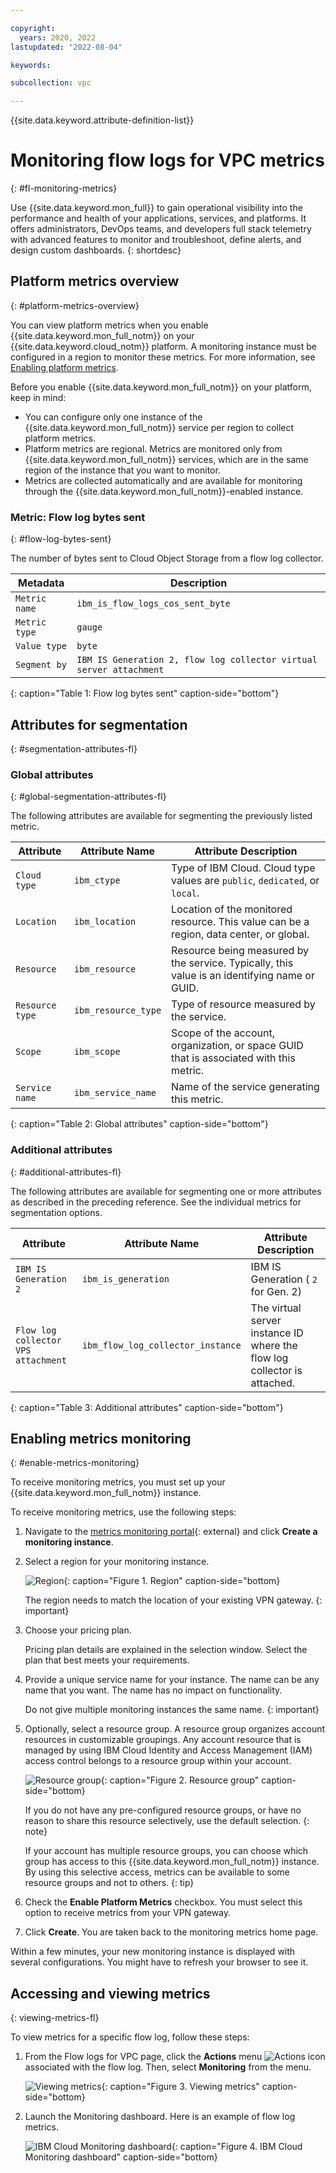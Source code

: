 ```yaml
---

copyright:
  years: 2020, 2022
lastupdated: "2022-08-04"

keywords:

subcollection: vpc

---
```


{{site.data.keyword.attribute-definition-list}}

# Monitoring flow logs for VPC metrics
{: #fl-monitoring-metrics}

Use {{site.data.keyword.mon_full}} to gain operational visibility into the performance and health of your applications, services, and platforms. It offers administrators, DevOps teams, and developers full stack telemetry with advanced features to monitor and troubleshoot, define alerts, and design custom dashboards.
{: shortdesc}

## Platform metrics overview
{: #platform-metrics-overview}

You can view platform metrics when you enable {{site.data.keyword.mon_full_notm}} on your {{site.data.keyword.cloud_notm}} platform. A monitoring instance must be configured in a region to monitor these metrics. For more information, see [Enabling platform metrics](/docs/monitoring?topic=monitoring-platform_metrics_enabling).

Before you enable {{site.data.keyword.mon_full_notm}} on your platform, keep in mind:

* You can configure only one instance of the {{site.data.keyword.mon_full_notm}} service per region to collect platform metrics.
* Platform metrics are regional. Metrics are monitored only from {{site.data.keyword.mon_full_notm}} services, which are in the same region of the instance that you want to monitor.
* Metrics are collected automatically and are available for monitoring through the {{site.data.keyword.mon_full_notm}}-enabled instance.

### Metric: Flow log bytes sent
{: #flow-log-bytes-sent}

The number of bytes sent to Cloud Object Storage from a flow log collector.

| Metadata | Description |
|----------|-------------|
| `Metric name` | `ibm_is_flow_logs_cos_sent_byte`|
| `Metric type` | `gauge` |
| `Value type`  | `byte` |
| `Segment by` | `IBM IS Generation 2, flow log collector virtual server attachment` |
{: caption="Table 1: Flow log bytes sent" caption-side="bottom"}

## Attributes for segmentation
{: #segmentation-attributes-fl}

### Global attributes
{: #global-segmentation-attributes-fl}

The following attributes are available for segmenting the previously listed metric.

| Attribute | Attribute Name | Attribute Description |
|-----------|----------------|-----------------------|
| `Cloud type` | `ibm_ctype` | Type of IBM Cloud. Cloud type values are `public`, `dedicated`, or `local`. |
| `Location` | `ibm_location` | Location of the monitored resource. This value can be a region, data center, or global. |
| `Resource` | `ibm_resource` | Resource being measured by the service. Typically, this value is an identifying name or GUID. |
| `Resource type` | `ibm_resource_type` | Type of resource measured by the service. |
| `Scope` | `ibm_scope` | Scope of the account, organization, or space GUID that is associated with this metric. |
| `Service name` | `ibm_service_name` | Name of the service generating this metric. |
{: caption="Table 2: Global attributes" caption-side="bottom"}

### Additional attributes
{: #additional-attributes-fl}

The following attributes are available for segmenting one or more attributes as described in the preceding reference. See the individual metrics for segmentation options.

| Attribute | Attribute Name | Attribute Description |
|-----------|----------------|-----------------------|
| `IBM IS Generation 2` | `ibm_is_generation` | IBM IS Generation ( `2` for Gen. 2) |
| `Flow log collector VPS attachment` | `ibm_flow_log_collector_instance` | The virtual server instance ID where the flow log collector is attached. |
{: caption="Table 3: Additional attributes" caption-side="bottom"}

## Enabling metrics monitoring
{: #enable-metrics-monitoring}

To receive monitoring metrics, you must set up your {{site.data.keyword.mon_full_notm}} instance.

To receive monitoring metrics, use the following steps:

1. Navigate to the [metrics monitoring portal](/observe/monitoring){: external} and click **Create a monitoring instance**.

2. Select a region for your monitoring instance.

   ![Region](images/metrics_1.png "Region"){: caption="Figure 1. Region" caption-side="bottom}

   The region needs to match the location of your existing VPN gateway.
   {: important}

3. Choose your pricing plan.

   Pricing plan details are explained in the selection window. Select the plan that best meets your requirements.

4. Provide a unique service name for your instance. The name can be any name that you want. The name has no impact on functionality.

   Do not give multiple monitoring instances the same name.
   {: important}

5. Optionally, select a resource group. A resource group organizes account resources in customizable groupings. Any account resource that is managed by using IBM Cloud Identity and Access Management (IAM) access control belongs to a resource group within your account.

   ![Resource group](images/metrics_2.png "Resource group"){: caption="Figure 2. Resource group" caption-side="bottom}

   If you do not have any pre-configured resource groups, or have no reason to share this resource selectively, use the default selection.
   {: note}

   If your account has multiple resource groups, you can choose which group has access to this {{site.data.keyword.mon_full_notm}} instance. By using this selective access, metrics can be available to some resource groups and not to others.
   {: tip}

6. Check the **Enable Platform Metrics** checkbox. You must select this option to receive metrics from your VPN gateway.

7. Click **Create**. You are taken back to the monitoring metrics home page.

Within a few minutes, your new monitoring instance is displayed with several configurations. You might have to refresh your browser to see it.  

## Accessing and viewing metrics
{: viewing-metrics-fl}

To view metrics for a specific flow log, follow these steps:

1. From the Flow logs for VPC page, click the **Actions** menu ![Actions icon](../icons/action-menu-icon.svg) associated with the flow log. Then, select **Monitoring** from the menu.

   ![Viewing metrics](images/fl-monitoring.png "Viewing metrics"){: caption="Figure 3. Viewing metrics" caption-side="bottom}
   
1. Launch the Monitoring dashboard. Here is an example of flow log metrics.
   
   ![IBM Cloud Monitoring dashboard](images/fl-monitoring-dashboard.png "IBM Cloud Monitoring dashboard"){: caption="Figure 4. IBM Cloud Monitoring dashboard" caption-side="bottom}

